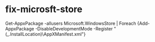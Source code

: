 # fix-microsft-store
Get-AppxPackage -allusers Microsoft.WindowsStore | Foreach {Add-AppxPackage -DisableDevelopmentMode -Register "$($_.InstallLocation)\AppXManifest.xml"}
